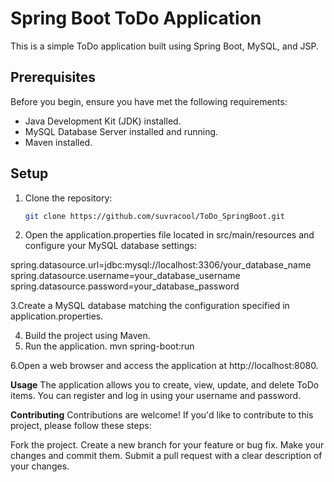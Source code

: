 
# Spring Boot ToDo Application

This is a simple ToDo application built using Spring Boot, MySQL, and JSP.

## Prerequisites

Before you begin, ensure you have met the following requirements:

- Java Development Kit (JDK) installed.
- MySQL Database Server installed and running.
- Maven installed.

## Setup

1. Clone the repository:

   ```bash
   git clone https://github.com/suvracool/ToDo_SpringBoot.git

2. Open the application.properties file located in src/main/resources and configure your MySQL database settings:

spring.datasource.url=jdbc:mysql://localhost:3306/your_database_name
spring.datasource.username=your_database_username
spring.datasource.password=your_database_password


3.Create a MySQL database matching the configuration specified in application.properties.

4. Build the project using Maven.
5. Run the application.
mvn spring-boot:run

6.Open a web browser and access the application at http://localhost:8080.

**Usage**
The application allows you to create, view, update, and delete ToDo items.
You can register and log in using your username and password.

**Contributing**
Contributions are welcome! If you'd like to contribute to this project, please follow these steps:

Fork the project.
Create a new branch for your feature or bug fix.
Make your changes and commit them.
Submit a pull request with a clear description of your changes.
